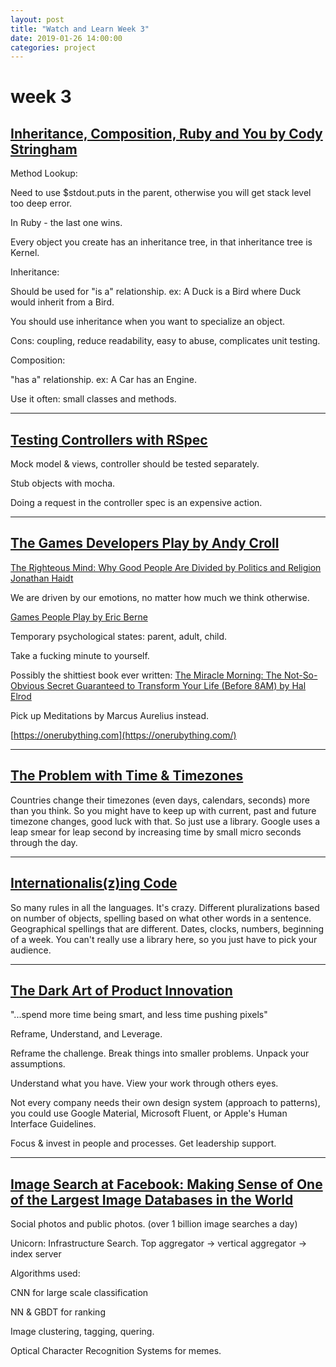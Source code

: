 ```yaml
---
layout: post
title: "Watch and Learn Week 3"
date: 2019-01-26 14:00:00
categories: project
---
```


# week 3

## [Inheritance, Composition, Ruby and You by Cody Stringham](https://www.youtube.com/watch?v=_f2LYPpueAY)

Method Lookup:

Need to use $stdout.puts in the parent, otherwise you will get stack level too deep error. 

In Ruby - the last one wins.

Every object you create has an inheritance tree, in that inheritance tree is Kernel.

Inheritance:

Should be used for "is a" relationship. ex: A Duck is a Bird where Duck would inherit from a Bird.

You should use inheritance when you want to specialize an object.  

Cons: coupling, reduce readability, easy to abuse, complicates unit testing.

Composition:

"has a" relationship. ex: A Car has an Engine.  

Use it often: small classes and methods. 

---

## [Testing Controllers with RSpec](https://www.youtube.com/watch?v=mYhhKlz8Qmk)

Mock model & views, controller should be tested separately.

Stub objects with mocha.

Doing a request in the controller spec is an expensive action.

---

## [The Games Developers Play by Andy Croll](https://www.youtube.com/watch?v=IANnPHieT84)

[The Righteous Mind: Why Good People Are Divided by Politics and Religion Jonathan Haidt](https://www.amazon.com/dp/B0052FF7YM/ref=dp-kindle-redirect?_encoding=UTF8&btkr=1)

We are driven by our emotions, no matter how much we think otherwise. 

[Games People Play by Eric Berne](https://www.amazon.com/dp/B005C6E76U/ref=dp-kindle-redirect?_encoding=UTF8&btkr=1) 

Temporary psychological states: parent, adult, child.  

Take a fucking minute to yourself. 

Possibly the shittiest book ever written: [The Miracle Morning: The Not-So-Obvious Secret Guaranteed to Transform Your Life (Before 8AM) by Hal Elrod](https://www.amazon.com/dp/B00AKKS278/ref=dp-kindle-redirect?_encoding=UTF8&btkr=1) 

Pick up Meditations by Marcus Aurelius instead.  

[https://onerubything.com](https://onerubything.com/)

---

## [The Problem with Time & Timezones](https://www.youtube.com/watch?v=-5wpm-gesOY)

Countries change their timezones (even days, calendars, seconds) more than you think. So you might have to keep up with current, past and future timezone changes, good luck with that. So just use a library. Google uses a leap smear for leap second by increasing time by small micro seconds through the day.

---

## [Internationalis(z)ing Code](https://www.youtube.com/watch?v=0j74jcxSunY)

So many rules in all the languages. It's crazy. Different pluralizations based on number of objects, spelling based on what other words in a sentence. Geographical spellings that are different. Dates, clocks, numbers, beginning of a week. You can't really use a library here, so you just have to pick your audience. 

---

## [The Dark Art of Product Innovation](https://www.youtube.com/watch?v=59IeIeS8Hdk)

"...spend more time being smart, and less time pushing pixels"

Reframe, Understand, and Leverage. 

Reframe the challenge. Break things into smaller problems. Unpack your assumptions.

Understand what you have. View your work through others eyes.

Not every company needs their own design system (approach to patterns), you could use Google Material, Microsoft Fluent, or Apple's Human Interface Guidelines.

Focus & invest in people and processes. Get leadership support.

---

## [Image Search at Facebook: Making Sense of One of the Largest Image Databases in the World](https://www.youtube.com/watch?v=fe1x_tli7to)

Social photos and public photos. (over 1 billion image searches a day)

Unicorn: Infrastructure Search. Top aggregator → vertical aggregator → index server 

Algorithms used: 

CNN for large scale classification

NN & GBDT for ranking

Image clustering, tagging, quering. 

Optical Character Recognition Systems for memes.
